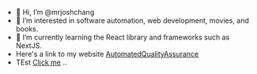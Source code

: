 - 👋 Hi, I’m @mrjoshchang
- 👀 I’m interested in software automation, web development, movies, and books.
- 🌱 I’m currently learning the React library and frameworks such as NextJS.
- Here's a link to my website [AutomatedQualityAssurance](https://www.automatedqualityassurance.com)
- TEst <a href="https://www.google.com" target="_blank" >Click me</a>
..
<!---
mrjoshchang/mrjoshchang is a ✨ special ✨ repository because its `README.md` (this file) appears on your GitHub profile.
You can click the Preview link to take a look at your changes.

https://dev.to/supritha/how-to-have-an-awesome-github-profile-1969

![MrJoshChang's GitHub stats](https://github-readme-stats.vercel.app/api?username=mrjoshchang&show_icons=true&theme=highcontrast)
[![trophy](https://github-profile-trophy.vercel.app/?username=mrjoshchang)](https://github.com/ryo-ma/github-profile-trophy)
--->
